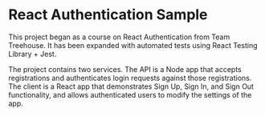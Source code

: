 # React Authentication Sample
This project began as a course on React Authentication from Team Treehouse. It has been expanded with automated tests using React Testing Library + Jest.

The project contains two services. The API is a Node app that accepts registrations and authenticates login requests against those registrations. The client is a React app that demonstrates Sign Up, Sign In, and Sign Out functionality, and allows authenticated users to modify the settings of the app.
